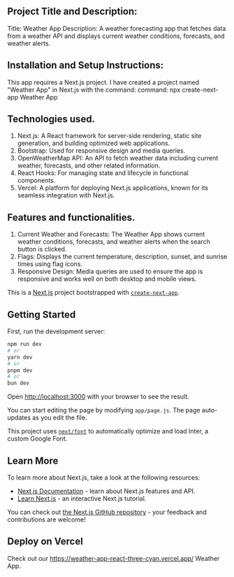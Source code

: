 ## Project Title and Description:
Title: Weather App
Description:
A weather forecasting app that fetches data from a weather API and displays current weather conditions, forecasts, and weather alerts.

## Installation and Setup Instructions:
This app requires a Next.js project. I have created a project named "Weather App" in Next.js with the command:
command:
npx create-next-app Weather App



## Technologies used.
1. Next.js: A React framework for server-side rendering, static site generation, and building optimized web applications.
2. Bootstrap: Used for responsive design and media queries.
3. OpenWeatherMap API: An API to fetch weather data including current weather, forecasts, and other related information.
4. React Hooks: For managing state and lifecycle in functional components.
5. Vercel: A platform for deploying Next.js applications, known for its seamless integration with Next.js.


## Features and functionalities.
1. Current Weather and Forecasts: The Weather App shows current weather conditions, forecasts, and weather alerts when the search button is clicked.
2. Flags: Displays the current temperature, description, sunset, and sunrise times using flag icons.
3. Responsive Design: Media queries are used to ensure the app is responsive and works well on both desktop and mobile views.



This is a [Next.js](https://nextjs.org/) project bootstrapped with [`create-next-app`](https://github.com/vercel/next.js/tree/canary/packages/create-next-app).

## Getting Started

First, run the development server:

```bash
npm run dev
# or
yarn dev
# or
pnpm dev
# or
bun dev
```

Open [http://localhost:3000](http://localhost:3000) with your browser to see the result.

You can start editing the page by modifying `app/page.js`. The page auto-updates as you edit the file.

This project uses [`next/font`](https://nextjs.org/docs/basic-features/font-optimization) to automatically optimize and load Inter, a custom Google Font.

## Learn More

To learn more about Next.js, take a look at the following resources:

- [Next.js Documentation](https://nextjs.org/docs) - learn about Next.js features and API.
- [Learn Next.js](https://nextjs.org/learn) - an interactive Next.js tutorial.

You can check out [the Next.js GitHub repository](https://github.com/vercel/next.js/) - your feedback and contributions are welcome!

## Deploy on Vercel
Check out our https://weather-app-react-three-cyan.vercel.app/ Weather App.
